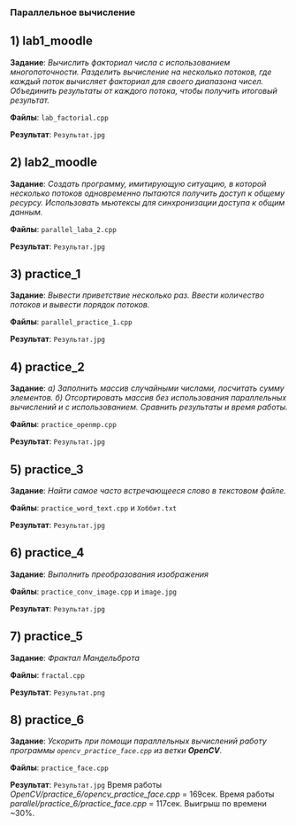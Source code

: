 ### Параллельное вычисление

## 1) lab1_moodle

**Задание**: *Вычислить факториал числа с использованием многопоточности. Разделить вычисление на несколько потоков, где каждый поток вычисляет факториал для своего диапазона чисел. Объединить результаты от каждого потока, чтобы получить итоговый результат.*

**Файлы**: ```lab_factorial.cpp```

**Результат**: ```Результат.jpg```

## 2) lab2_moodle

**Задание**: *Создать программу, имитирующую ситуацию, в которой несколько потоков одновременно пытаются получить доступ к общему ресурсу. Использовать мьютексы для синхронизации доступа к общим данным.*

**Файлы**: ```parallel_laba_2.cpp```

**Результат**: ```Результат.jpg```

## 3) practice_1

**Задание**: *Вывести приветствие несколько раз. Ввести количество потоков и вывести порядок потоков.*

**Файлы**: ```parallel_practice_1.cpp```

**Результат**: ```Результат.jpg```

## 4) practice_2

**Задание**: *а) Заполнить массив случайными числами, посчитать сумму элементов. б) Отсортировать массив без использования параллельных вычислений и с использованием. Сравнить результаты и время работы.*

**Файлы**: ```practice_openmp.cpp```

**Результат**: ```Результат.jpg```

## 5) practice_3

**Задание**: *Найти самое часто встречающееся слово в текстовом файле.*

**Файлы**: ```practice_word_text.cpp``` и ```Хоббит.txt```

**Результат**: ```Результат.jpg```

## 6) practice_4

**Задание**: *Выполнить преобразования изображения*

**Файлы**: ```practice_conv_image.cpp``` и ```image.jpg```

**Результат**: ```Результат.jpg```

## 7) practice_5

**Задание**: *Фрактал Мандельброта*

**Файлы**: ```fractal.cpp```

**Результат**: ```Результат.png```

## 8) practice_6

**Задание**: *Ускорить при помощи параллельных вычислений работу программы ```opencv_practice_face.cpp``` из ветки **OpenCV**.*

**Файлы**: ```practice_face.cpp```

**Результат**: ```Результат.jpg``` Время работы *OpenCV/practice_6/opencv_practice_face.cpp* = 169сек. Время работы *parallel/practice_6/practice_face.cpp* = 117сек. Выигрыш по времени ~30%.
